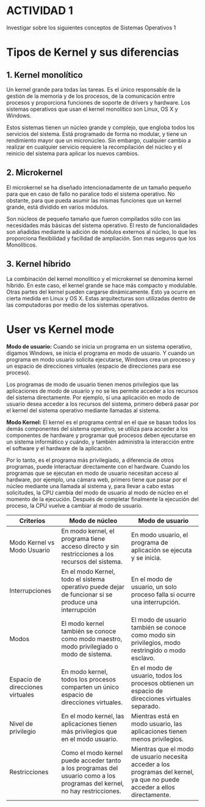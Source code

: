 # ACTIVIDAD 1

Investigar sobre los siguientes conceptos de Sistemas Operativos 1

# Tipos de Kernel y sus diferencias

## 1. Kernel monolítico

Un kernel grande para todas las tareas. Es el único responsable de la gestión de la memoria y de los procesos, de la comunicación entre procesos y proporciona funciones de soporte de drivers y hardware. Los sistemas operativos que usan el kernel monolítico son Linux, OS X y Windows.

Estos sistemas tienen un núcleo grande y complejo, que engloba todos los servicios del sistema. Está programado de forma no modular, y tiene un rendimiento mayor que un micronúcleo. Sin embargo, cualquier cambio a realizar en cualquier servicio requiere la recompilación del núcleo y el reinicio del sistema para aplicar los nuevos cambios.

## 2. Microkernel

El microkernel se ha diseñado intencionadamente de un tamaño pequeño para que en caso de fallo no paralice todo el sistema operativo. No obstante, para que pueda asumir las mismas funciones que un kernel grande, está dividido en varios módulos.

Son núcleos de pequeño tamaño que fueron compilados sólo con las necesidades más básicas del sistema operativo. El resto de funcionalidades son añadidas mediante la adición de módulos externos al núcleo, lo que les proporciona flexibilidad y facilidad de ampliación. Son mas seguros que los Monolíticos.

## 3. Kernel híbrido

La combinación del kernel monolítico y el microkernel se denomina kernel híbrido. En este caso, el kernel grande se hace más compacto y modulable. Otras partes del kernel pueden cargarse dinámicamente. Esto ya ocurre en cierta medida en Linux y OS X. Estas arquitecturas son utilizadas dentro de las computadoras por medio de los sistemas operativos.

# User vs Kernel mode

**Modo de usuario:** Cuando se inicia un programa en un sistema operativo, digamos Windows, se inicia el programa en modo de usuario. Y cuando un programa en modo usuario solicita ejecutarse, Windows crea un proceso y un espacio de direcciones virtuales (espacio de direcciones para ese proceso).

Los programas de modo de usuario tienen menos privilegios que las aplicaciones de modo de usuario y no se les permite acceder a los recursos del sistema directamente. Por ejemplo, si una aplicación en modo de usuario desea acceder a los recursos del sistema, primero deberá pasar por el kernel del sistema operativo mediante llamadas al sistema.

**Modo Kernel:** El kernel es el programa central en el que se basan todos los demás componentes del sistema operativo, se utiliza para acceder a los componentes de hardware y programar qué procesos deben ejecutarse en un sistema informático y cuándo, y también administra la interacción entre el software y el hardware de la aplicación.

Por lo tanto, es el programa más privilegiado, a diferencia de otros programas, puede interactuar directamente con el hardware. Cuando los programas que se ejecutan en modo de usuario necesitan acceso al hardware, por ejemplo, una cámara web, primero tiene que pasar por el núcleo mediante una llamada al sistema y, para llevar a cabo estas solicitudes, la CPU cambia del modo de usuario al modo de núcleo en el momento de la ejecución. Después de completar finalmente la ejecución del proceso, la CPU vuelve a cambiar al modo de usuario.

|        Criterios     |Modo de núcleo                         | Modo de usuario  |
|----------------------|-------------------------------|-----------------------------|
| Modo Kernel vs Modo Usuario|En modo kernel, el programa tiene acceso directo y sin restricciones a los recursos del sistema.|     En modo usuario, el programa de aplicación se ejecuta y se inicia.|
|Interrupciones |En el modo Kernel, todo el sistema operativo puede dejar de funcionar si se produce una interrupción |En el modo de usuario, un solo proceso falla si ocurre una interrupción.|
|Modos |El modo kernel también se conoce como modo maestro, modo privilegiado o modo de sistema.  |El modo de usuario también se conoce como modo sin privilegios, modo restringido o modo esclavo.|
|Espacio de direcciones virtuales  |En modo kernel, todos los procesos comparten un único espacio de direcciones virtuales.  |En el modo de usuario, todos los procesos obtienen un espacio de direcciones virtuales separado.  |
|Nivel de privilegio |En el modo kernel, las aplicaciones tienen más privilegios que en el modo usuario. | Mientras está en modo usuario, las aplicaciones tienen menos privilegios.|
|Restricciones|Como el modo kernel puede acceder tanto a los programas del usuario como a los programas del kernel, no hay restricciones.  |Mientras que el modo de usuario necesita acceder a los programas del kernel, ya que no puede acceder a ellos directamente. |
